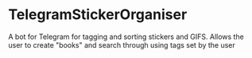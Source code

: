 # TelegramStickerOrganiser
A bot for Telegram for tagging and sorting stickers and GIFS. Allows the user to create "books" and search through using tags set by the user
